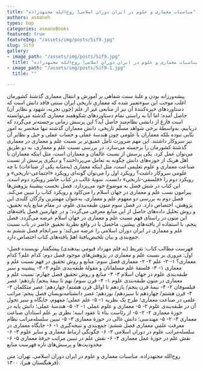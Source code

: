 ```yaml
--- 
title: "مناسبات معماری و علوم در ایران دوران اسلامی| روح‌الله مجتهدزاده" 
authors: asmaneh 
types: bap 
categories: asmaneBooks 
featured: true
featureImg: "/assets/img/posts/Sif9.jpg" 
slug: Sif9 
gallery: 
- image_path: "/assets/img/posts/Sif9.jpg" 
  title: "مناسبات معماری و علوم در ایران دوران اسلامی| روح‌الله مجتهدزاده" 
- image_path: "/assets/img/posts/Sif9-1.jpg" 
  title: "" 
 
--- 
```

پیشه‌ورزانه بودن و غلبهٔ سنت شفاهی بر آموزش و انتقال معماری گذشتهٔ کشورمان اغلب موجب این سوءتعبیر شده که معماریِ تاریخی ایران سنتی فاقد دانش است که دستاوردهای خیره‌کنندهٔ آن نیز از منابعی غیر از علم (چون تجربه، شهود و نظایر آن) حاصل آمده؛ اما آیا به راستی تمام دستاوردهای شکوهمند معماری گذشته می‌توانسته است فارغ از دانشی نظام‌مند حاصل آید؟ این پرسش زمانی برجسته‌تر می‌گردد که دریابیم، به‌واسطهٔ برخی شواهد مسلّم تاریخی، دانش معماران گذشته تنها منحصر به امور بنّایی نبوده بلکه معماران با علومی چون هندسهٔ عملی و حساب عملی و حیل و نظایر آن نیز سروکار داشتند. این مهم ضرورت تأمل عمیق‌تر بر نسبت علم و معماری در معماری گذشتهٔ کشورمان را برجسته می‌سازد.
در بررسی نسبت علم و معماری، به دو طریق می‌توان عمل کرد. یکی پرسش از نسبت عالمان و معماران است، مثل اینکه معماران با اهل هریک از حوزه‌های دانش چگونه به تعامل می‌پرداختند؟ و دیگری پرسش از نسبت صناعت معماری و علوم تعلیمی است، مثل اینکه معماری (به‌مثابه یکی از صناعات) با چه علومی سروکار داشت؟ رویکرد اول را می‌توان گونه‌ای رویکرد «اجتماعی-تاریخی» و رویکرد دوم را «فلسفی-تاریخی» دانست. سویهٔ غالب در کتاب حاضر رویکرد دوم است. این کتاب در شش فصل به موضوع خود می‌پردازد. فصل نخست پیشینهٔ پژوهش‌ها پیرامون نسب علم و معماری در جهان اسلام را می‌کاود و رویکرد کتاب را تبیین می‌کند. فصل دوم به بررسی دو مفهوم علم و معماری، به‌عنوان مهمترین واژگان کلیدی این پژوهش، اختصاص دارد. در فصل سوم متون طبقه‌بندی علوم، در مقام منابع پایه تحقیق، و روش تحلیل داده‌های حاصل از این منابع معرفی می‌گردد؛ و در چهارمین فصل یافته‌های این متون در راستای فهم نسبت علم و معماری در جهان اسلام عرضه می‌گردد. فصل پنجم، با استفاده از یافته‌های پیشین، ماحصل یا در واقع نظریهٔ تحقیق حاضر در باب نسبت علم و معماری در ایران دوران اسلامی را عرضه می‌کند؛ و سرانجام فصل ششم به جمع‌بندی و بیان تلخیص‌یافتهٔ اهمّ یافته‌های کتاب اختصاص دارد.

▫️فهرست مطالب کتاب:
تقریظ (به قلم مهرداد قیومی بیدهندی)
پیشگفتار نویسنده
فصل اول: مروری بر نسبت علم و معماری در پژوهش‌های موجود
فصل دوم: کدام علم؟ کدام معماری؟
۱- ۲- علم
۲- ۲- معماری
فصل سوم: منابع و روش تحقیق در فهم نسبت علم و معماری
۱- ۳- فلسفۀ علم مسلمانان و مقولۀ طبقه‌بندی علوم
۲- ۳- پیشینه و سیر طبقه‌بندی علوم در جهان اسلام
۳- ۳- منابع و روش تحقیق
فصل چهارم: نسبت علم و معماری در متون طبقه‌بندی علوم
۱- ۴- قرن سوم/ نهم تا نیمۀ پنجم/ یازدهم؛ عصر فیلسوفان
۲- ۴- نیمۀ قرن پنجم/ یازدهم تا اوائل قرن هشتم/ چهاردهم؛ عصر متکلمان
۳- ۴- قرن هشتم/ چهاردهم تا سیزدهم/ نوزدهم؛ عصر دانشنامه‌نویسان
فصل پنجم: مراتب علمی در صناعت معماری؛ طرح یک نظریه
۱- ۵- علم عملی؛ مفهوم، جایگاه و سیر تحول آن در طبقه‌بندی علوم
۲- ۵- معماری و علوم عملی
۱- ۲- ۵- هندسۀ عملی؛ دانش پایه در حوزۀ معماری
۲- ۲- ۵- از رئاست بناء تا عقود ابنیه؛ نظری بر علم استادان صناعت معماری
۳- ۲- ۵- مهندسی؛ دانش عالی در حوزۀ معماری
۳- ۵- تبیین سلسله‌مراتب نظام معرفت علمیِ معماری
فصل ششم: جمع‌بندی و نتیجه‌گیری
۱- ۶- جایگاه معماری در سلسله‌مراتب علوم در دوران اسلامی
۲- ۶- چگونگی ارتباط معماری و سایر علوم
۳- ۶- نقش علم در حوزۀ عمل معماری
۴- ۶- نقش علم در تبیین مراتب حرفۀ معماری
۵- ۶- محدودیت‌ها و پرسش‌های تازه
فهرست منابع

روح‌الله مجتهدزاده. مناسبات معماری و علوم در ایران دوران اسلامی.  تهران: متن (فرهنگستان هنر)، ۱۴۰۰.